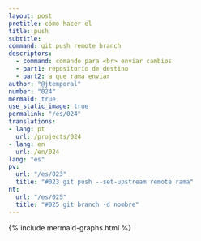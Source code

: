 ```yaml
---
layout: post
pretitle: cómo hacer el
title: push
subtitle:
command: git push remote branch
descriptors:
  - command: comando para <br> enviar cambios
  - part1: repositorio de destino
  - part2: a que rama enviar
author: "@jtemporal"
number: "024"
mermaid: true
use_static_image: true
permalink: "/es/024"
translations:
- lang: pt
  url: /projects/024
- lang: en
  url: /en/024
lang: "es"
pv:
  url: "/es/023"
  title: "#023 git push --set-upstream remote rama"
nt:
  url: "/es/025"
  title: "#025 git branch -d nombre"
---
```


{% include mermaid-graphs.html %}
